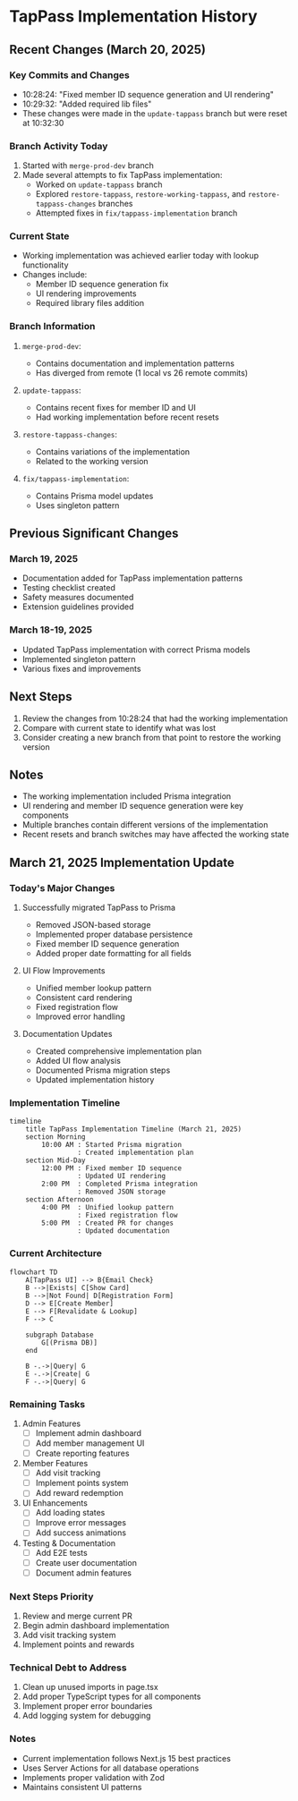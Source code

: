 # TapPass Implementation History

## Recent Changes (March 20, 2025)

### Key Commits and Changes
- 10:28:24: "Fixed member ID sequence generation and UI rendering"
- 10:29:32: "Added required lib files"
- These changes were made in the `update-tappass` branch but were reset at 10:32:30

### Branch Activity Today
1. Started with `merge-prod-dev` branch
2. Made several attempts to fix TapPass implementation:
   - Worked on `update-tappass` branch
   - Explored `restore-tappass`, `restore-working-tappass`, and `restore-tappass-changes` branches
   - Attempted fixes in `fix/tappass-implementation` branch

### Current State
- Working implementation was achieved earlier today with lookup functionality
- Changes include:
  - Member ID sequence generation fix
  - UI rendering improvements
  - Required library files addition

### Branch Information
1. `merge-prod-dev`:
   - Contains documentation and implementation patterns
   - Has diverged from remote (1 local vs 26 remote commits)

2. `update-tappass`:
   - Contains recent fixes for member ID and UI
   - Had working implementation before recent resets

3. `restore-tappass-changes`:
   - Contains variations of the implementation
   - Related to the working version

4. `fix/tappass-implementation`:
   - Contains Prisma model updates
   - Uses singleton pattern

## Previous Significant Changes

### March 19, 2025
- Documentation added for TapPass implementation patterns
- Testing checklist created
- Safety measures documented
- Extension guidelines provided

### March 18-19, 2025
- Updated TapPass implementation with correct Prisma models
- Implemented singleton pattern
- Various fixes and improvements

## Next Steps
1. Review the changes from 10:28:24 that had the working implementation
2. Compare with current state to identify what was lost
3. Consider creating a new branch from that point to restore the working version

## Notes
- The working implementation included Prisma integration
- UI rendering and member ID sequence generation were key components
- Multiple branches contain different versions of the implementation
- Recent resets and branch switches may have affected the working state 

## March 21, 2025 Implementation Update

### Today's Major Changes
1. Successfully migrated TapPass to Prisma
   - Removed JSON-based storage
   - Implemented proper database persistence
   - Fixed member ID sequence generation
   - Added proper date formatting for all fields

2. UI Flow Improvements
   - Unified member lookup pattern
   - Consistent card rendering
   - Fixed registration flow
   - Improved error handling

3. Documentation Updates
   - Created comprehensive implementation plan
   - Added UI flow analysis
   - Documented Prisma migration steps
   - Updated implementation history

### Implementation Timeline

```mermaid
timeline
    title TapPass Implementation Timeline (March 21, 2025)
    section Morning
        10:00 AM : Started Prisma migration
                 : Created implementation plan
    section Mid-Day
        12:00 PM : Fixed member ID sequence
                 : Updated UI rendering
        2:00 PM  : Completed Prisma integration
                 : Removed JSON storage
    section Afternoon
        4:00 PM  : Unified lookup pattern
                 : Fixed registration flow
        5:00 PM  : Created PR for changes
                 : Updated documentation
```

### Current Architecture

```mermaid
flowchart TD
    A[TapPass UI] --> B{Email Check}
    B -->|Exists| C[Show Card]
    B -->|Not Found| D[Registration Form]
    D --> E[Create Member]
    E --> F[Revalidate & Lookup]
    F --> C
    
    subgraph Database
        G[(Prisma DB)]
    end
    
    B -.->|Query| G
    E -.->|Create| G
    F -.->|Query| G
```

### Remaining Tasks

1. Admin Features
   - [ ] Implement admin dashboard
   - [ ] Add member management UI
   - [ ] Create reporting features

2. Member Features
   - [ ] Add visit tracking
   - [ ] Implement points system
   - [ ] Add reward redemption

3. UI Enhancements
   - [ ] Add loading states
   - [ ] Improve error messages
   - [ ] Add success animations

4. Testing & Documentation
   - [ ] Add E2E tests
   - [ ] Create user documentation
   - [ ] Document admin features

### Next Steps Priority
1. Review and merge current PR
2. Begin admin dashboard implementation
3. Add visit tracking system
4. Implement points and rewards

### Technical Debt to Address
1. Clean up unused imports in page.tsx
2. Add proper TypeScript types for all components
3. Implement proper error boundaries
4. Add logging system for debugging

### Notes
- Current implementation follows Next.js 15 best practices
- Uses Server Actions for all database operations
- Implements proper validation with Zod
- Maintains consistent UI patterns 